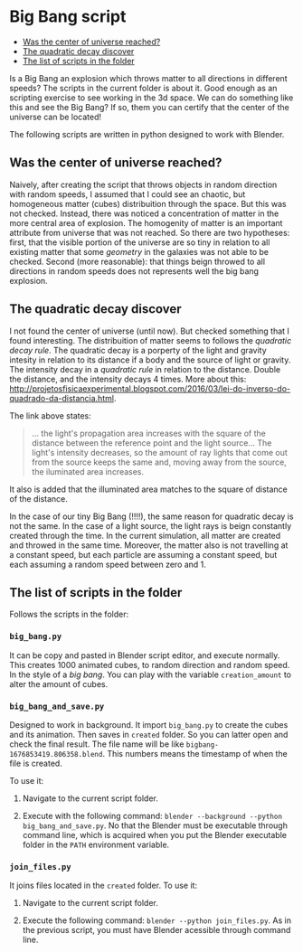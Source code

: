 # Big Bang script

* [Was the center of universe reached?](#Was-the-center-of-universe-reached?)
* [The quadratic decay discover](#The-quadratic-decay-discover)
* [The list of scripts in the folder](#The-list-of-scripts-in-the-folder)

Is a Big Bang an explosion which throws matter to all directions in different speeds? The scripts in the current folder is about it. Good enough as an scripting exercise to see working in the 3d space. We can do something like this and see the Big Bang? If so, them you can certify that the center of the universe can be located!

The following scripts are written in python designed to work with Blender.

## Was the center of universe reached?

Naively, after creating the script that throws objects in random direction with random speeds, I assumed that I could see an chaotic, but homogeneous matter (cubes) distribuition through the space. But this was not checked. Instead, there was noticed a concentration of matter in the more central area of explosion. The homogenity of matter is an important attribute from universe that was not reached. So there are two hypotheses: first, that the visible portion of the universe are so tiny in relation to all existing matter that some *geometry* in the galaxies was not able to be checked. Second (more reasonable): that things beign throwed to all directions in random speeds does not represents well the big bang explosion.

## The quadratic decay discover

I not found the center of universe (until now). But checked something that I found interesting. The distribuition of matter seems to follows the *quadratic decay rule*. The quadratic decay is a porperty of the light and gravity intesity in relation to its distance if a body and the source of light or gravity. The intensity decay in a *quadratic rule* in relation to the distance. Double the distance, and the intensity decays 4 times. More about this: http://projetosfisicaexperimental.blogspot.com/2016/03/lei-do-inverso-do-quadrado-da-distancia.html.

The link above states:

>... the light's propagation area increases with the square of the distance between the reference point and the light source... The light's intensity decreases, so the amount of ray lights that come out from the source keeps the same and, moving away from the source, the iluminated area increases.

It also is added that the illuminated area matches to the square of distance of the distance.

In the case of our tiny Big Bang (!!!!), the same reason for quadratic decay is not the same. In the case of a light source, the light rays is beign constantly created through the time. In the current simulation, all matter are created and throwed in the same time. Moreover, the matter also is not travelling at a constant speed, but each particle are assuming a constant speed, but each assuming a random speed between zero and 1.

## The list of scripts in the folder

Follows the scripts in the folder:

### `big_bang.py`

It can be copy and pasted in Blender script editor, and execute normally. This creates 1000 animated cubes, to random direction and random speed. In the style of a *big bang*. You can play with the variable `creation_amount` to alter the amount of cubes.

### `big_bang_and_save.py`

Designed to work in background. It import `big_bang.py` to create the cubes and its animation. Then saves in `created` folder. So you can latter open and check the final result. The file name will be like `bigbang-1676853419.806358.blend`. This numbers means the timestamp of when the file is created.

To use it:

1. Navigate to the current script folder.

2. Execute with the following command: `blender --background --python big_bang_and_save.py`. No that the Blender must be executable through command line, which is acquired when you put the Blender executable folder in the `PATH` environment variable.

### `join_files.py`

It joins files located in the `created` folder. To use it:

1. Navigate to the current script folder.

2. Execute the following command: `blender --python join_files.py`. As in the previous script, you must have Blender acessible through command line.
